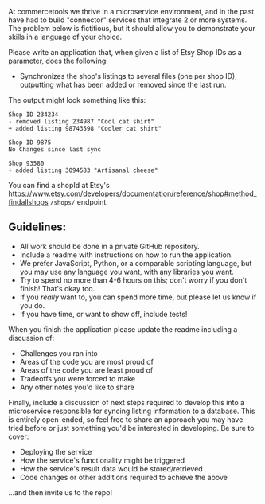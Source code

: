 At commercetools we thrive in a microservice environment, and in the past have had to build "connector" services that integrate 2 or more systems. The problem below is fictitious, but it should allow you to demonstrate your skills in a language of your choice.

Please write an application that, when given a list of Etsy Shop IDs as a parameter, does the following:

* Synchronizes the shop's listings to several files (one per shop ID), outputting what has been added or removed since the last run.

The output might look something like this:

```
Shop ID 234234
- removed listing 234987 "Cool cat shirt"
+ added listing 98743598 "Cooler cat shirt"

Shop ID 9875
No Changes since last sync

Shop 93580
+ added listing 3094583 "Artisanal cheese"
```

You can find a shopId at Etsy's https://www.etsy.com/developers/documentation/reference/shop#method_findallshops `/shops/` endpoint.

Guidelines:
----

* All work should be done in a private GitHub repository.
* Include a readme with instructions on how to run the application.
* We prefer JavaScript, Python, or a comparable scripting language, but you may use any language you want, with any libraries you want.
* Try to spend no more than 4-6 hours on this; don't worry if you don't finish! That's okay too.
* If you *really* want to, you can spend more time, but please let us know if you do.
* If you have time, or want to show off, include tests!


When you finish the application please update the readme including a discussion of:

* Challenges you ran into
* Areas of the code you are most proud of
* Areas of the code you are least proud of
* Tradeoffs you were forced to make
* Any other notes you'd like to share

Finally, include a discussion of next steps required to develop this into a microservice responsible for syncing listing information to a database. This is entirely open-ended, so feel free to share an approach you may have tried before or just something you'd be interested in developing. Be sure to cover:

* Deploying the service
* How the service's functionality might be triggered
* How the service's result data would be stored/retrieved
* Code changes or other additions required to achieve the above

...and then invite us to the repo!
